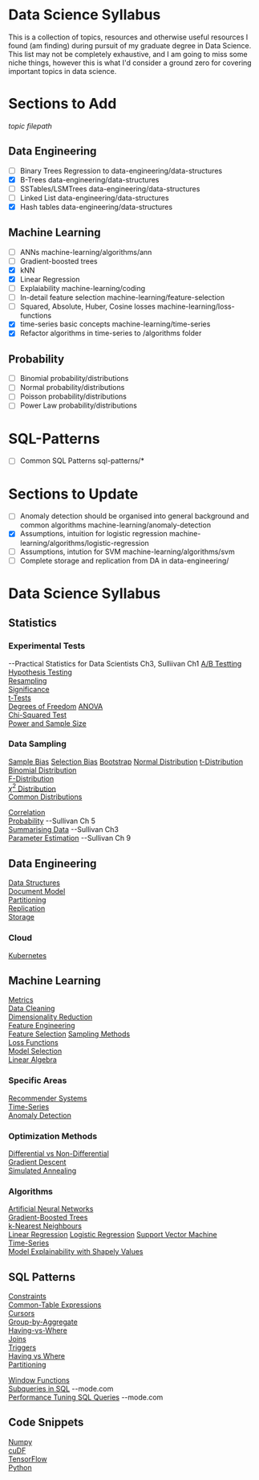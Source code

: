 # Data Science Syllabus
This is a collection of topics, resources and otherwise useful resources I found (am finding) during pursuit of my graduate degree in Data Science. This list may not be completely exhaustive, and I am going to miss some niche things, however this is what I'd consider a ground zero for covering important topics in data science.

# Sections to Add
*topic filepath*
## Data Engineering
- [ ] Binary Trees Regression to data-engineering/data-structures
- [x] B-Trees data-engineering/data-structures
- [ ] SSTables/LSMTrees data-engineering/data-structures
- [ ] Linked List data-engineering/data-structures
- [x] Hash tables data-engineering/data-structures

## Machine Learning
- [ ] ANNs machine-learning/algorithms/ann
- [ ] Gradient-boosted trees 
- [x] kNN
- [x] Linear Regression 
- [ ] Explaiability machine-learning/coding
- [ ] In-detail feature selection machine-learning/feature-selection
- [ ] Squared, Absolute, Huber, Cosine losses machine-learning/loss-functions
- [x]  time-series basic concepts machine-learning/time-series
- [x] Refactor algorithms in time-series to /algorithms folder  

## Probability  
- [ ] Binomial probability/distributions
- [ ] Normal probability/distributions
- [ ] Poisson probability/distributions
- [ ] Power Law probability/distributions

# SQL-Patterns 
- [ ] Common SQL Patterns sql-patterns/*

# Sections to Update
- [ ] Anomaly detection should be organised into general background and common algorithms machine-learning/anomaly-detection
- [x] Assumptions, intuition for logistic regression machine-learning/algorithms/logistic-regression  
- [ ] Assumptions, intution for SVM machine-learning/algorithms/svm
- [ ] Complete storage and replication from DA in data-engineering/

# Data Science Syllabus  
## Statistics  
### Experimental Tests 
--Practical Statistics for Data Scientists Ch3, Sulliivan Ch1
[A/B Testting](.)  
[Hypothesis Testing](statistics/hypothesis-testing.md)  
[Resampling](.)  
[Significance](.)  
[t-Tests](.)  
[Degrees of Freedom](.)
[ANOVA](.)  
[Chi-Squared Test](.)  
[Power and Sample Size](.)
### Data Sampling
[Sample Bias](.)
[Selection Bias](.)
[Bootstrap](.)
[Normal Distribution](.)
[t-Distribution](.)  
[Binomial Distribution](.)  
[F-Distribution](.)  
[$\chi^2$ Distribution](.)  
[Common Distributions](statistics/distributions.md)  


[Correlation](.)  
[Probability](.)  --Sullivan Ch 5   
[Summarising Data](.)  --Sullivan Ch3  
[Parameter Estimation](.)  --Sullivan Ch 9

## Data Engineering  
[Data Structures](data-engineering/data-structures.md)  
[Document Model](data-engineering/document-model.md)  
[Partitioning](data-engineering/partitioning.md)  
[Replication](data-engineering/replication.md)  
[Storage](data-engineering/storage.md)  

### Cloud  
[Kubernetes](data-engineering/containers/kubernetes.md)  

## Machine Learning  
[Metrics](machine-learning/metrics.md)  
[Data Cleaning](machine-learning/data-cleaning.md)  
[Dimensionality Reduction](machine-learning/dim-reduction.md)  
[Feature Engineering](machine-learning/feature-engineering.md)  
[Feature Selection](machine-learning/feature-selection.md)
[Sampling Methods](machine-learning/sampling-methods.md)  
[Loss Functions](machine-learning/loss-functions.md)  
[Model Selection](machine-learning/model-selection.md)  
[Linear Algebra](machine-learning/linear-algebra.md)  

### Specific Areas  
[Recommender Systems](machine-learning/recommender.md)  
[Time-Series](machine-learning/time-series.md)  
[Anomaly Detection](machine-learning/anomaly-detection.md)  

### Optimization Methods  
[Differential vs Non-Differential](.)  
[Gradient Descent](.)   
[Simulated Annealing](.)  


### Algorithms  
[Artificial Neural Networks](machine-learning/algorithms/ann.md)  
[Gradient-Boosted Trees](machine-learning/algorithms/gradient-boosted-tree.md)  
[k-Nearest Neighbours](machine-learning/algorithms/kNN.md)  
[Linear Regression](machine-learning/algorithms/linear-regression.md)
[Logistic Regression](machine-learning/algorithms/logistic-regression.md)
[Support Vector Machine](machine-learning/algorithms/svm.md)  
[Time-Series](machine-learning/time-series.md)  
[Model Explainability with Shapely Values](machine-learning/algorithms/shapely-values-for-explainability.md)  

## SQL Patterns  
[Constraints](sql-patterns/constraints.md)  
[Common-Table Expressions](sql-patterns/ctes.md)  
[Cursors](sql-patterns/cursors.md)  
[Group-by-Aggregate](sql-patterns/group-by-agg.md)  
[Having-vs-Where](sql-patterns/having-vs-where.md)  
[Joins](sql-patterns/joins.md)  
[Triggers](sql-patterns/triggers.md)  
[Having vs Where](sql-patterns/having-vs-where.md)  
[Partitioning](sql-patterns/partitioning.md)  

[Window Functions](.)  
[Subqueries in SQL](.) --mode.com  
[Performance Tuning SQL Queries](.) --mode.com  

## Code Snippets
[Numpy](code-snippets/numpy.md)  
[cuDF](.)  
[TensorFlow](.)  
[Python](.)
